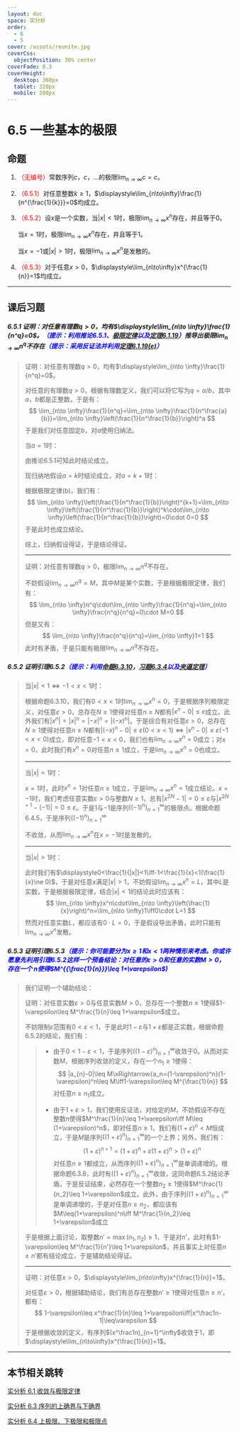 ```yaml
---
layout: doc
space: 实分析
order:
  - 6
  - 5
cover: /assets/reunite.jpg
coverCss:
  objectPosition: 30% center
coverFade: 0.3
coverHeight:
  desktop: 360px
  tablet: 320px
  mobile: 280px
---
```

# 6.5 一些基本的极限

## 命题

1. <span style="color:red">（无编号）</span>常数序列$c$，$c$，$...$的极限$\displaystyle\lim_{n\to\infty}c=c$。

2. <span style="color:red">（6.5.1）</span>对任意整数$k\geq 1$，$\displaystyle\lim_{n\to\infty}\frac{1}{n^{\frac{1}{k}}}=0$均成立。

3. <span style="color:red">（6.5.2）</span>设$x$是一个实数，当$|x|<1$时，极限$\displaystyle\lim_{n\to\infty}x^n$存在，并且等于$0$。

   当$x=1$时，极限$\displaystyle\lim_{n\to\infty}x^n$存在，并且等于$1$。

   当$x=-1$或$|x|>1$时，极限$\displaystyle\lim_{n\to\infty}x^n$是发散的。

4. <span style="color:red">（6.5.3）</span>对于任意$x>0$，$\displaystyle\lim_{n\to\infty}x^{\frac{1}{n}}=1$均成立。

---

## 课后习题

##### 6.5.1 证明：对任意有理数$q>0$，均有$\displaystyle\lim_{n\to \infty}\frac{1}{n^q}=0$。<span style="color:blue">（提示：利用推论6.5.1、[极限定律](/docs/Real-Analysis/Chap6/Sec1.md)以及[定理6.1.19](/docs/Real-Analysis/Chap6/Sec1.md)）</span>推导出极限$\displaystyle\lim_{n\to \infty}n^q$不存在<span style="color:blue">（提示：采用反证法并利用[定理6.1.19(e)](/docs/Real-Analysis/Chap6/Sec1.md)）</span>

> 证明：对任意有理数$q>0$，均有$\displaystyle\lim_{n\to \infty}\frac{1}{n^q}=0$。
>
> 对任意的有理数$q>0$，根据有理数定义，我们可以将它写为$q=a/b$，其中$a$，$b$都是正整数。于是有：
> $$
> \lim_{n\to \infty}\frac{1}{n^q}=\lim_{n\to \infty}\frac{1}{n^\frac{a}{b}}=\lim_{n\to \infty}\left(\frac{1}{n^\frac{1}{b}}\right)^a
> $$
> 于是我们对任意固定$b$，对$a$使用归纳法。
>
> 当$a=1$时：
>
> 由推论6.5.1可知此时结论成立。
>
> 现归纳地假设$a=k$时结论成立，对$a=k+1$时：
>
> 根据极限定律(b)，我们有：
> $$
> \lim_{n\to \infty}\left(\frac{1}{n^\frac{1}{b}}\right)^{k+1}=\lim_{n\to \infty}\left(\frac{1}{n^\frac{1}{b}}\right)^k\cdot\lim_{n\to \infty}\left(\frac{1}{n^\frac{1}{b}}\right)=0\cdot 0=0
> $$
> 于是此时也成立结论。
>
> 综上，归纳假设得证，于是结论得证。
>
> ---
>
> 证明：对任意有理数$q>0$，极限$\displaystyle\lim_{n\to \infty}n^q$不存在。
>
> 不妨假设$\displaystyle\lim_{n\to \infty}n^q=M$，其中$M$是某个实数，于是根据极限定律，我们有：
> $$
> \lim_{n\to \infty}n^q\cdot\lim_{n\to \infty}\frac{1}{n^q}=\lim_{n\to \infty}\frac{n^q}{n^q}=0\cdot M=0
> $$
> 但是又有：
> $$
> \lim_{n\to \infty}\frac{n^q}{n^q}=\lim_{n\to \infty}1=1
> $$
> 此时有矛盾，于是只能有极限$\displaystyle\lim_{n\to \infty}n^q$不存在。

##### 6.5.2 证明引理6.5.2<span style="color:blue">（提示：利用[命题6.3.10](/docs/Real-Analysis/Chap6/Sec3.md)，[习题6.3.4](/docs/Real-Analysis/Chap6/Sec3.md)以及[夹逼定理](/docs/Real-Analysis/Chap6/Sec4.md)）</span>

> 当$|x|<1\iff-1<x<1$时：
>
> 根据命题6.3.10，我们有$0<x<1$时$\displaystyle\lim_{n\to\infty}x^n=0$，于是根据序列极限定义，对任意$\varepsilon>0$，总存在$N\geq 1$使得对任意$n\geq N$都有$|x^n-0|\leq \varepsilon$成立。此外我们有$|x^n|=|x|^n=|-x|^n=|(-x)^n|$。于是综合有对任意$\varepsilon>0$，总存在$N\geq 1$使得对任意$n\geq N$都有$|(-x)^n-0|\leq \varepsilon(0<x<1)\iff|x^n-0|\leq \varepsilon(-1<x<0)$成立，即对任意$-1<x<0$，我们也有$\displaystyle\lim_{n\to\infty}x^n=0$成立；对$x=0$，此时我们有$x^n=0$对任意$n\geq 1$成立，于是$\displaystyle\lim_{n\to\infty}x^n=0$也成立。
>
> ---
>
> 当$|x|=1$时：
>
> $x=1$时，此时$x^n=1$对任意$n\geq 1$成立，于是$\displaystyle\lim_{n\to\infty}x^n=1$成立结论。$x=-1$时，我们考虑任意实数$\varepsilon>0$与整数$N\geq 1$，总有$|x^{2N}-1|=0\leq\varepsilon$与$|x^{2N+1}-(-1)|=0\leq\varepsilon$。于是$1$与$-1$是序列$((-1)^n)_{n=1}^\infty$的极限点。根据命题6.4.5，于是序列$((-1)^n)_{n=1}^\infty$
>
> 不收敛，从而$\displaystyle\lim_{n\to\infty}x^n$在$x=-1$时是发散的。
>
> ---
>
> 当$|x|>1$时：
>
> 此时我们有$\displaystyle0<\frac{1}{|x|}<1\iff-1<\frac{1}{x}<1(\frac{1}{x}\ne 0)$，于是对任意$x$满足$|x|>1$，不妨假设$\displaystyle\lim_{n\to\infty}x^n=L$，其中$L$是实数，于是根据极限定律，结合$|x|<1$的结论此时应该有：
> $$
> \lim_{n\to \infty}x^n\cdot\lim_{n\to \infty}\left(\frac{1}{x}\right)^n=\lim_{n\to \infty}1\iff0\cdot L=1
> $$
> 然而对任意实数$L$，都应该有$0\cdot L=0$，于是假设导出矛盾，此时只能有$\displaystyle\lim_{n\to\infty}x^n$发散。

##### 6.5.3 证明引理6.5.3<span style="color:blue">（提示：你可能要分为$x\geq 1$和$x<1$两种情形来考虑。你或许愿意先利用引理6.5.2这样一个预备结论：对任意的$\varepsilon>0$和任意的实数$M>0$，存在一个 $n$使得$M^{{\frac{1}{n}}}\leq 1+\varepsilon$)</span>

> 我们证明一个辅助结论：
>
> 证明：对任意实数$\varepsilon>0$与任意实数$M>0$，总存在一个整数$n\geq 1$使得$1-\varepsilon\leq M^\frac{1}{n}\leq 1+\varepsilon$成立。
>
> 不妨限制$\varepsilon$范围有$0<\varepsilon<1$，于是此时$1-\varepsilon$与$1+\varepsilon$都是正实数，根据命题6.5.2的结论，我们有：
>
> > * 由于$0<1-\varepsilon<1$，于是序列$((1-\varepsilon)^{n})_{n=1}^\infty$收敛于$0$。从而对实数$M$，根据序列收敛的定义，存在一个$n_1\geq 1$使得：
> >   $$
> >   |a_{n}-0|\leq M\xRightarrow{a_n=(1-\varepsilon)^n}(1-\varepsilon)^n\leq M\iff1-\varepsilon\leq M^{\frac{1}{n}}
> >   $$
> >   对任意$n\geq n_1$成立。
> >
> > * 由于$1+\varepsilon>1$，我们使用反证法，对给定的$M$，不妨假设不存在整数$n$使得$M^\frac{1}{n}\leq 1+\varepsilon\iff M\leq (1+\varepsilon)^n$，即对任意$n\geq 1$，我们有$(1+\varepsilon)^n<M$恒成立，于是$M$是序列$((1+\varepsilon)^{n})_{n=1}^\infty$的一个上界；另外，我们有：
> >   $$
> >   (1+\varepsilon)^{n+1}=(1+\varepsilon)^n+\varepsilon(1+\varepsilon)^n>(1+\varepsilon)^n
> >   $$
> >   对任意$n\geq 1$都成立，从而序列$((1+\varepsilon)^{n})_{n=1}^\infty$是单调递增的。根据命题6.3.8，此时有$((1+\varepsilon)^{n})_{n=1}^\infty$收敛，这同命题6.5.2结论矛盾。于是反证结束，必然存在一个整数$n_2\geq 1$使得$M^\frac{1}{n_2}\leq 1+\varepsilon$成立。此外，由于序列$((1+\varepsilon)^{n})_{n=1}^\infty$是单调递增的，于是对任意$n\geq n_2$，都应该有$M\leq(1+\varepsilon)^n\iff M^\frac{1}{n_2}\leq 1+\varepsilon$成立
>
> 于是根据上面讨论，取整数$n'=\max(n_1,n_2)\geq 1$，于是对$n’$，此时有$1-\varepsilon\leq M^\frac{1}{n'}\leq 1+\varepsilon$，并且事实上对任意$n\geq n'$都有结论成立，于是辅助结论得证。
>
> ---
>
> 证明：对任意$x>0$，$\displaystyle\lim_{n\to\infty}x^{\frac{1}{n}}=1$。
>
> 对任意$\varepsilon>0$，根据辅助结论，我们有总存在整数$n'\geq 1$使得对任意$n\geq n'$，都有：
> $$
> 1-\varepsilon\leq x^\frac{1}{n}\leq 1+\varepsilon\iff|x^\frac1n-1|\leq\varepsilon
> $$
> 于是根据收敛的定义，有序列$(x^\frac1n)_{n=1}^\infty$收敛于$1$，即$\displaystyle\lim_{n\to\infty}x^{\frac{1}{n}}=1$。

---

## 本节相关跳转

[实分析 6.1 收敛与极限定律](/docs/Real-Analysis/Chap6/Sec1.md)

[实分析 6.3 序列的上确界与下确界](/docs/Real-Analysis/Chap6/Sec3.md)

[实分析 6.4 上极限、下极限和极限点](/docs/Real-Analysis/Chap6/Sec4.md)
